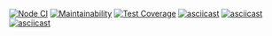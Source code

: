 [![Node CI](https://github.com/mishchenkoandrey/frontend-project-lvl2/workflows/Node%20CI/badge.svg)](https://github.com/mishchenkoandrey/frontend-project-lvl2/actions)
[![Maintainability](https://api.codeclimate.com/v1/badges/1345e84d6a8a763d1aa7/maintainability)](https://codeclimate.com/github/mishchenkoandrey/frontend-project-lvl2/maintainability)
[![Test Coverage](https://api.codeclimate.com/v1/badges/a99a88d28ad37a79dbf6/test_coverage)](https://codeclimate.com/github/mishchenkoandrey/frontend-project-lvl2/test_coverage)
[![asciicast](https://asciinema.org/a/Y7CuDyD47hlB89gq8CvGk8AgL.svg)](https://asciinema.org/a/Y7CuDyD47hlB89gq8CvGk8AgL)
[![asciicast](https://asciinema.org/a/8EJcti2LlJC4ZZ618PuMhJFhj.svg)](https://asciinema.org/a/8EJcti2LlJC4ZZ618PuMhJFhj)
[![asciicast](https://asciinema.org/a/x0tPTJAyaFRmGhEr6YKIr0XDK.svg)](https://asciinema.org/a/x0tPTJAyaFRmGhEr6YKIr0XDK)